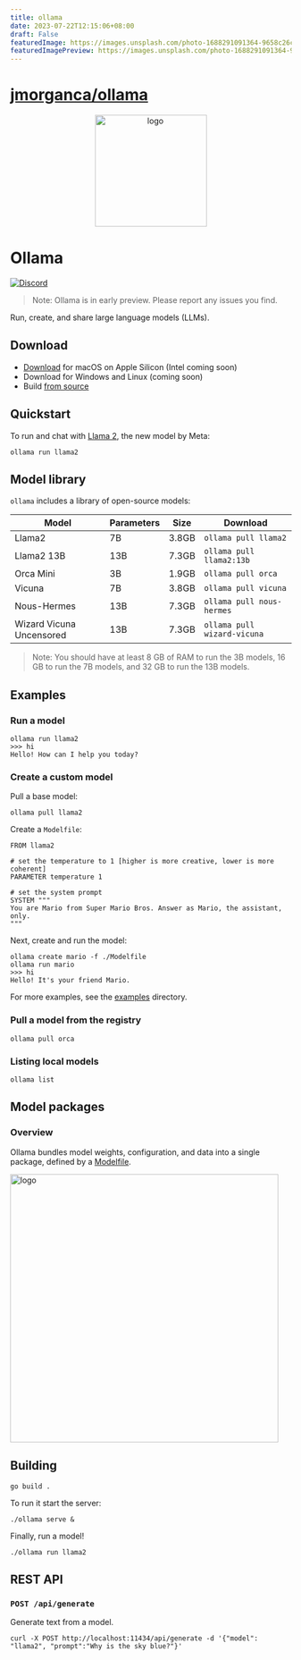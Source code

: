 ```yaml
---
title: ollama
date: 2023-07-22T12:15:06+08:00
draft: False
featuredImage: https://images.unsplash.com/photo-1688291091364-9658c26c1749?ixid=M3w0NjAwMjJ8MHwxfHJhbmRvbXx8fHx8fHx8fDE2ODk5OTkyNTZ8&ixlib=rb-4.0.3
featuredImagePreview: https://images.unsplash.com/photo-1688291091364-9658c26c1749?ixid=M3w0NjAwMjJ8MHwxfHJhbmRvbXx8fHx8fHx8fDE2ODk5OTkyNTZ8&ixlib=rb-4.0.3
---
```


# [jmorganca/ollama](https://github.com/jmorganca/ollama)

<div align="center">
  <picture>
    <source media="(prefers-color-scheme: dark)" height="200px" srcset="https://github.com/jmorganca/ollama/assets/3325447/56ea1849-1284-4645-8970-956de6e51c3c">
    <img alt="logo" height="200px" src="https://github.com/jmorganca/ollama/assets/3325447/0d0b44e2-8f4a-4e99-9b52-a5c1c741c8f7">
  </picture>
</div>

# Ollama

[![Discord](https://dcbadge.vercel.app/api/server/ollama?style=flat&compact=true)](https://discord.gg/ollama)

> Note: Ollama is in early preview. Please report any issues you find.

Run, create, and share large language models (LLMs).

## Download

- [Download](https://ollama.ai/download) for macOS on Apple Silicon (Intel coming soon)
- Download for Windows and Linux (coming soon)
- Build [from source](#building)

## Quickstart

To run and chat with [Llama 2](https://ai.meta.com/llama), the new model by Meta:

```
ollama run llama2
```

## Model library

`ollama` includes a library of open-source models:

| Model                    | Parameters | Size  | Download                    |
| ------------------------ | ---------- | ----- | --------------------------- |
| Llama2                   | 7B         | 3.8GB | `ollama pull llama2`        |
| Llama2 13B               | 13B        | 7.3GB | `ollama pull llama2:13b`    |
| Orca Mini                | 3B         | 1.9GB | `ollama pull orca`          |
| Vicuna                   | 7B         | 3.8GB | `ollama pull vicuna`        |
| Nous-Hermes              | 13B        | 7.3GB | `ollama pull nous-hermes`   |
| Wizard Vicuna Uncensored | 13B        | 7.3GB | `ollama pull wizard-vicuna` |

> Note: You should have at least 8 GB of RAM to run the 3B models, 16 GB to run the 7B models, and 32 GB to run the 13B models.

## Examples

### Run a model

```
ollama run llama2
>>> hi
Hello! How can I help you today?
```

### Create a custom model

Pull a base model:

```
ollama pull llama2
```

Create a `Modelfile`:

```
FROM llama2

# set the temperature to 1 [higher is more creative, lower is more coherent]
PARAMETER temperature 1

# set the system prompt
SYSTEM """
You are Mario from Super Mario Bros. Answer as Mario, the assistant, only.
"""
```

Next, create and run the model:

```
ollama create mario -f ./Modelfile
ollama run mario
>>> hi
Hello! It's your friend Mario.
```

For more examples, see the [examples](./examples) directory.

### Pull a model from the registry

```
ollama pull orca
```

### Listing local models

```
ollama list
```

## Model packages

### Overview

Ollama bundles model weights, configuration, and data into a single package, defined by a [Modelfile](./docs/modelfile.md).

<picture>
  <source media="(prefers-color-scheme: dark)" height="480" srcset="https://github.com/jmorganca/ollama/assets/251292/2fd96b5f-191b-45c1-9668-941cfad4eb70">
  <img alt="logo" height="480" src="https://github.com/jmorganca/ollama/assets/251292/2fd96b5f-191b-45c1-9668-941cfad4eb70">
</picture>

## Building

```
go build .
```

To run it start the server:

```
./ollama serve &
```

Finally, run a model!

```
./ollama run llama2
```

## REST API

### `POST /api/generate`

Generate text from a model.

```
curl -X POST http://localhost:11434/api/generate -d '{"model": "llama2", "prompt":"Why is the sky blue?"}'
```
